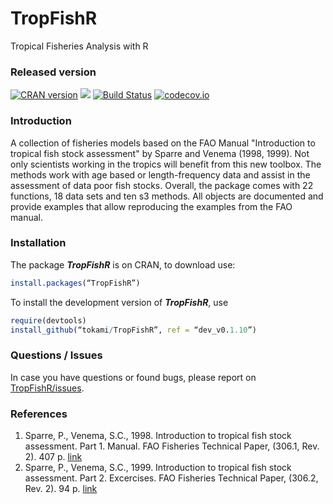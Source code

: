 TropFishR
=====
Tropical Fisheries Analysis with R


### Released version
[![CRAN version](http://www.r-pkg.org/badges/version/TropFishR)](https://cran.r-project.org/web/packages/TropFishR/index.html) [![](http://cranlogs.r-pkg.org/badges/grand-total/TropFishR)](https://cran.r-project.org/web/packages/TropFishR/index.html)
[![Build Status](https://travis-ci.org/tokami/TropFishR.svg?branch=dev_v0.1.10)](https://travis-ci.org/tokami/TropFishR)
[![codecov.io](https://codecov.io/github/tokami/TropFishR/coverage.svg?branch=dev_v0.1.10)](https://codecov.io/github/tokami/TropFishR/coverage.svg?branch=dev_v0.1.10)


### Introduction
A collection of fisheries models based on the FAO Manual "Introduction to tropical fish stock assessment" by Sparre and Venema (1998, 1999). Not only scientists working in the tropics will benefit from this new toolbox. The methods work with age based or length-frequency data and assist in the assessment of data poor fish stocks. Overall, the package comes with 22 functions, 18 data sets and ten s3 methods. All objects are documented and provide examples that allow reproducing the examples from the FAO manual. 


### Installation
The package ***TropFishR*** is on CRAN, to download use:

```r
install.packages(“TropFishR”)
```

To install the development version of ***TropFishR***, use

```r
require(devtools)
install_github(“tokami/TropFishR”, ref = “dev_v0.1.10”)
```

### Questions / Issues
In case you have questions or found bugs, please report on [TropFishR/issues](https://github.com/tokami/TropFishR/issues).


### References
  1. Sparre, P., Venema, S.C., 1998. Introduction to tropical fish stock assessment. Part 1. Manual. FAO Fisheries Technical Paper, (306.1, Rev. 2). 407 p. [link](http://www.fao.org/docrep/w5449e/w5449e01.htm)
  2. Sparre, P., Venema, S.C., 1999. Introduction to tropical fish stock assessment. Part 2. Excercises. FAO Fisheries Technical Paper, (306.2, Rev. 2). 94 p. [link](http://www.fao.org/docrep/w5448e/w5448e00.htm)